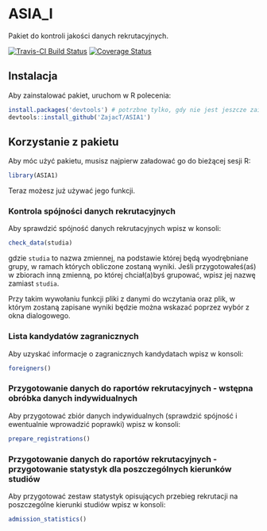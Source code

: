 # ASIA_I

Pakiet do kontroli jakości danych rekrutacyjnych.

[![Travis-CI Build Status](https://travis-ci.org/ZajacT/ASIA1.png?branch=master)](https://travis-ci.org/ZajacT/ASIA1)
[![Coverage Status](https://coveralls.io/repos/ZajacT/ASIA1/badge.svg?branch=master&service=github)](https://coveralls.io/github/ZajacT/ASIA1?branch=master)

## Instalacja

Aby zainstalować pakiet, uruchom w R polecenia:

```r
install.packages('devtools') # potrzbne tylko, gdy nie jest jeszcze zainstalowany
devtools::install_github('ZajacT/ASIA1')
```

## Korzystanie z pakietu

Aby móc użyć pakietu, musisz najpierw załadować go do bieżącej sesji R:

```r
library(ASIA1)
```

Teraz możesz już używać jego funkcji.

### Kontrola spójności danych rekrutacyjnych

Aby sprawdzić spójność danych rekrutacyjnych wpisz w konsoli:

```r
check_data(studia)
```

gdzie `studia` to nazwa zmiennej, na podstawie której będą wyodrębniane grupy, w ramach których obliczone zostaną wyniki. Jeśli przygotowałeś(aś) w zbiorach inną zmienną, po której chciał(a)byś grupować, wpisz jej nazwę zamiast `studia`.

Przy takim wywołaniu funkcji pliki z danymi do wczytania oraz plik, w którym zostaną zapisane wyniki będzie można wskazać poprzez wybór z okna dialogowego.

### Lista kandydatów zagranicznych

Aby uzyskać informacje o zagranicznych kandydatach wpisz w konsoli:

```r
foreigners()
```

### Przygotowanie danych do raportów rekrutacyjnych - wstępna obróbka danych indywidualnych 

Aby przygotować zbiór danych indywidualnych (sprawdzić spójność i ewentualnie wprowadzić poprawki) wpisz w konsoli: 

```r
prepare_registrations()
```

### Przygotowanie danych do raportów rekrutacyjnych - przygotowanie statystyk dla poszczególnych kierunków studiów 

Aby przygotować zestaw statystyk opisujących przebieg rekrutacji na poszczególne kierunki studiów wpisz w konsoli: 

```r
admission_statistics()
```
